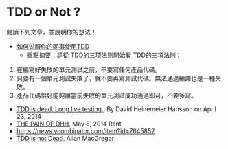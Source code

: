 # TDD or Not ?

閱讀下列文章，並說明你的想法！

* [如何说服你的同事使用TDD](https://zhuanlan.zhihu.com/p/31662844)
  * 重點摘要：請從 TDD的三项法则開始看
TDD的三項法則：

1. 在編寫好失敗的單元測試之前，不要寫任何產品代碼。
2. 只要有一個單元測試失敗了，就不要再寫測試代碼。無法通過編譯也是一種失敗。
3. 產品代碼恰好能夠讓當前失敗的單元測試成功通過即可，不要多寫。

* [TDD is dead. Long live testing.](http://david.heinemeierhansson.com/2014/tdd-is-dead-long-live-testing.html), By David Heinemeier Hansson on April 23, 2014
* [THE PAIN OF DHH](http://my-codeworks.com/blog/the-pain-of-dhh), May 8, 2014 Rant
* https://news.ycombinator.com/item?id=7645852
* [TDD is not Dead](https://medium.com/@allanmacgregor/tdd-is-not-dead-180da4e347fe), Allan MacGregor

